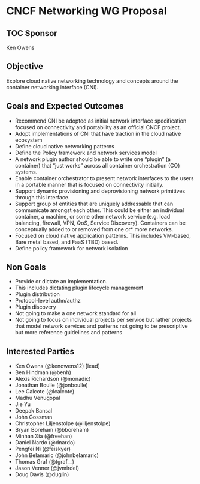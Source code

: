 # CNCF Networking WG Proposal

## TOC Sponsor

Ken Owens

## Objective

Explore cloud native networking technology and concepts around the container networking interface (CNI).

## Goals and Expected Outcomes

* Recommend CNI be adopted as initial network interface specification focused on connectivity and portability as an official CNCF project.
* Adopt implementations of CNI that have traction in the cloud native ecosystem
* Define cloud native networking patterns
* Define the Policy framework and network services model
* A network plugin author should be able to write one “plugin” (a container) that “just works” across all container orchestration (CO) systems. 
* Enable container orchestrator to present network interfaces to the users in a portable manner that is focused on connectivity initially.
* Support dynamic provisioning and deprovisioning network primitives through this interface.
* Support group of entities that are uniquely addressable that can communicate amongst each other. This could be either an individual container, a machine, or some other network service (e.g. load balancing, firewall, VPN, QoS, Service Discovery). Containers can be conceptually added to or removed from one or* more networks.
* Focused on cloud native application patterns. This includes VM-based, Bare metal based, and FaaS (TBD) based.
* Define policy framework for network isolation

## Non Goals

* Provide or dictate an implementation.
* This includes dictating plugin lifecycle management
* Plugin distribution
* Protocol-level authn/authz
* Plugin discovery
* Not going to make a one network standard for all
* Not going to focus on individual projects per service but rather projects that model network services and patterns not going to be prescriptive but more reference guidelines and patterns

## Interested Parties

* Ken Owens (@kenowens12) [lead]
* Ben Hindman (@benh)
* Alexis Richardson (@monadic)
* Jonathan Boulle (@jonboulle)
* Lee Calcote (@lcalcote)
* Madhu Venugopal
* Jie Yu
* Deepak Bansal
* John Gossman
* Christopher Liljenstolpe (@liljenstolpe)
* Bryan Boreham (@bboreham)
* Minhan Xia (@freehan)
* Daniel Nardo (@dnardo)
* Pengfei Ni (@feiskyer)
* John Belamaric (@johnbelamaric)
* Thomas Graf (@tgraf__)
* Jason Venner (@jvmirdel)
* Doug Davis (@duglin)